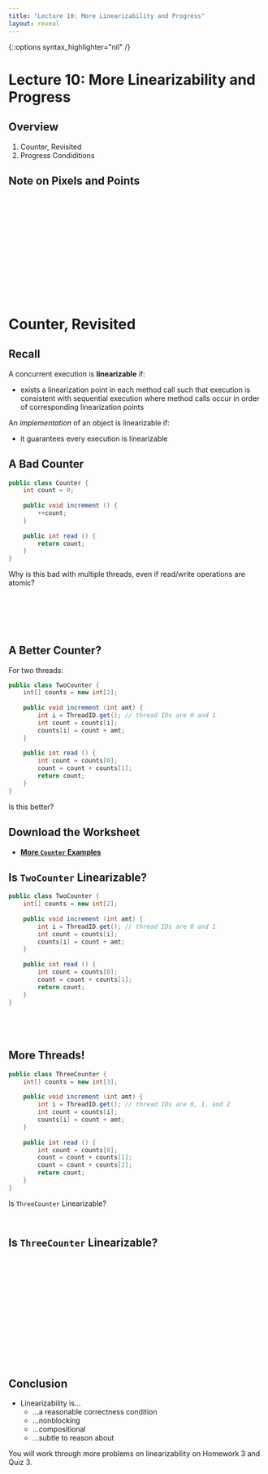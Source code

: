 ```yaml
---
title: "Lecture 10: More Linearizability and Progress"
layout: reveal
---
```

{::options syntax_highlighter="nil" /}

# Lecture 10: More Linearizability and Progress

## Overview

1. Counter, Revisited
2. Progress Condiditions

## Note on Pixels and Points

<div style="margin-bottom: 18em"></div>

# Counter, Revisited

## Recall

A concurrent execution is **linearizable** if:

- exists a linearization point in each method call such that execution is consistent with sequential execution where method calls occur in order of corresponding linearization points

An *implementation* of an object is linearizable if:

- it guarantees every execution is linearizable

## A Bad Counter

```java
public class Counter {
    int count = 0;
    
    public void increment () {
        ++count;
    }
    
    public int read () {
        return count;
    }
}
```

Why is this bad with multiple threads, even if read/write operations are atomic?

<div style="margin-bottom: 8em"></div>

## A Better Counter?

For two threads:

```java
public class TwoCounter {
    int[] counts = new int[2];
	
    public void increment (int amt) {
        int i = ThreadID.get(); // thread IDs are 0 and 1
        int count = counts[i];
        counts[i] = count + amt;		
    }
	
    public int read () {
        int count = counts[0];
        count = count + counts[1];
        return count;
    }	
}
```

Is this better?

## Download the Worksheet

- [**More `Counter` Examples**](https://docs.google.com/document/d/19rbzXGILiFejnj2L-7qXl6xFqTh0Ne3HEWfOpOJQZT0/edit?usp=sharing)

## Is `TwoCounter` Linearizable?

```java
public class TwoCounter {
    int[] counts = new int[2];
	
    public void increment (int amt) {
        int i = ThreadID.get(); // thread IDs are 0 and 1
        int count = counts[i];
        counts[i] = count + amt;		
    }
	
    public int read () {
        int count = counts[0];
        count = count + counts[1];
        return count;
    }	
}
```

<div style="margin-bottom: 6em"></div>

## More Threads!

```java
public class ThreeCounter {
    int[] counts = new int[3];
	
    public void increment (int amt) {
        int i = ThreadID.get(); // thread IDs are 0, 1, and 2
        int count = counts[i];
        counts[i] = count + amt;		
    }
	
    public int read () {
        int count = counts[0];
        count = count + counts[1];
        count = count + counts[2];		
        return count;
    }	
}
```

Is `ThreeCounter` Linearizable?

<div style="margin-bottom: 4em"></div>

## Is `ThreeCounter` Linearizable?

<div style="margin-bottom: 18em"></div>

## Conclusion

- Linearizability is...
    + ...a reasonable correctness condition
	+ ...nonblocking
	+ ...compositional
	+ ...subtle to reason about
	
You will work through more problems on linearizability on Homework 3 and Quiz 3.

<!-- # Progress Conditions -->

<!-- ## Is Nonblocking Property Practical? -->

<!-- Nonblocking property $\implies$ *existence* of consistent response to pending method calls -->

<!-- - Does not ensure that such a response can be *found* easily -->

<!-- <div style="margin-bottom: 8em"></div> -->

<!-- ## Scheduler -->

<!-- Given a set of (concurrent) method calls a **scheduler** chooses sequence of methods that make steps -->

<!-- - in computers, OS is typically scheduler -->
<!-- - scheduler may be fair, may not be -->
<!-- - want progress guarantees independent of scheduler -->

<!-- <div style="margin-bottom: 6em"></div> -->


<!-- ## Nonblocking Progress Conditions -->

<!-- Conditions for implementations: -->

<!-- - **Wait-freedom**: pending method invocation always completes in a finite number of steps -->

<!-- <div style="margin-bottom: 6em"></div> -->

<!-- - **Lock-freedom**: among all pending method calls, some method completes in a finite number of steps -->

<!-- <div style="margin-bottom: 6em"></div> -->

<!-- ## Question -->

<!-- Is `TwoCounter` lock-fee? Wait-free? -->

<!-- ```java -->
<!-- public class TwoCounter { -->
<!--     int[] counts = new int[2]; -->
	
<!--     public void increment (int amt) { -->
<!--         int i = ThreadID.get(); // thread IDs are 0 and 1 -->
<!--         int count = counts[i]; -->
<!--         counts[i] = count + amt;		 -->
<!--     } -->
	
<!--     public int read () { -->
<!--         int count = counts[0]; -->
<!--         count = count + counts[1]; -->
<!--         return count; -->
<!--     }	 -->
<!-- } -->
<!-- ``` -->

<!-- <div style="margin-bottom: 6em"></div> -->



<!-- ## An Atomic Primitive -->

<!-- `AtomicInteger` class: -->

<!-- ```java -->
<!-- boolean compareAndSet(int expectedValue, int newValue); -->
<!-- ``` -->

<!-- Specification: -->

<!-- - if `ai`'s value is `expectedValue`, then -->
<!--     + after call, `ai`'s value is `newValue` -->
<!-- 	+ method returns `true` -->
<!-- - if `ai`'s value is not `expectedValue`, then -->
<!--     + after call, `ai`'s value is unchanged -->
<!-- 	+ method returns `false` -->

<!-- ## A Silly Counter -->

<!-- ```java -->
<!-- public class SillyCounter { -->

<!--     AtomicInteger ai = new AtomicInteger(0); -->
	
<!--     public void increment (int amt) { -->
<!--         int val = ai.get(); -->
<!--         while (!ai.compareAndSet(val, val + amt)) { -->
<!--             val = ai.get(); -->
<!--         } -->
<!--     } -->
	
<!--     public int read () { -->
<!--         return ai.get(); -->
<!--     } -->
	
<!-- } -->
<!-- ``` -->

<!-- ## Does `SillyCounter` Work? -->

<!-- ```java -->
<!-- public class SillyCounter { -->

<!--     AtomicInteger ai = new AtomicInteger(0); -->
	
<!--     public void increment (int amt) { -->
<!--         int val = ai.get(); -->
<!--         while (!ai.compareAndSet(val, val + amt)) { -->
<!--             val = ai.get(); -->
<!--         } -->
<!--     } -->
	
<!--     public int read () { -->
<!--         return ai.get(); -->
<!--     } -->
	
<!-- } -->
<!-- ``` -->

<!-- <div style="margin-bottom: 8em"></div> -->

<!-- ## Is `SillyCounter` Lock-free? -->

<!-- ```java -->
<!--     public void increment (int amt) { -->
<!--         int val = ai.get(); -->
<!--         while (!ai.compareAndSet(val, val + amt)) { -->
<!--             val = ai.get(); -->
<!--         } -->
<!--     } -->
<!-- ``` -->

<!-- <div style="margin-bottom: 12em"></div> -->

<!-- ## Is `SillyCounter` Wait-free? -->

<!-- ```java -->
<!--     public void increment (int amt) { -->
<!--         int val = ai.get(); -->
<!--         while (!ai.compareAndSet(val, val + amt)) { -->
<!--             val = ai.get(); -->
<!--         } -->
<!--     } -->
<!-- ``` -->

<!-- <div style="margin-bottom: 12em"></div> -->




<!-- ## Properties of Nonblocking Progress -->

<!-- - Progress is guaranteed even if some thread stalls -->
<!--     + e.g., scheduler stops scheduling a thread's method call -->
<!-- - Wait-freedom gives *maximal progress* -->
<!-- - Lock-freedom gives *minimal progress* -->
<!--     + starvation can still occur -->
<!-- - Actual progress depends on *scheduler* -->
<!--     + determines which threads make steps -->
	
<!-- <div style="margin-bottom: 4em"></div> -->


<!-- ## Blocking Progress Conditions -->

<!-- - **starvation-free**: whenever *all* pending methods take steps, *every* method call completes in a finite number of steps -->
<!--     + maximal (blocking) progress -->

<!-- <div style="margin-bottom: 6em"></div> -->

<!-- - **deadlock-free**: whenever *all* pending method calls take steps, *some* method call completes in a finite number of steps -->
<!--     + minimal (blocking) progress -->

<!-- <div style="margin-bottom: 6em"></div> -->

<!-- ## Blocking vs Nonblocking Progess -->

<!-- Nonblocking progress -->

<!-- - guarantees progress for any scheduler -->
<!-- - valid even if a process crashes -->

<!-- <div style="margin-bottom: 4em"></div> -->

<!-- Blocking progress -->

<!-- - progress only guaranteed for *fair* schedulers -->
<!-- - if a process crashes, progress not guaranteed -->

<!-- <div style="margin-bottom: 4em"></div> -->

<!-- ## Progress and Correctness Conditions are Indpendent -->

<!-- - Can have a data structure that is... -->
<!--     + ...sequentially consistent and wait-free -->
<!-- 	+ ...linearizable and lock-free -->
<!-- 	+ ...sequentially consistent and deadlock-free -->
<!-- 	+ ... -->
	
<!-- - Different implementations have different trade-offs -->

<!-- - Which implementation is best depends on application: -->
<!--     + how much synchronization is required? -->
<!-- 	    + how frequently is contention expected? -->
<!-- 	+ what correctness guarantee is required? -->
	

<!-- ## Coming Up -->

<!-- Implementations! -->

<!-- - locks -->
<!-- - data structures -->




